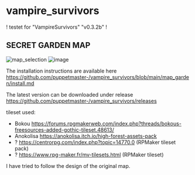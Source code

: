 # vampire_survivors

! testet for "VampireSurvivors" "v0.3.2b" !

## SECRET GARDEN MAP
![map_selection](https://user-images.githubusercontent.com/10463138/156895308-04ff94ea-3dad-452c-a12b-372fc0dd2604.png)
![image](https://user-images.githubusercontent.com/10463138/156249225-5da0fcf5-efd0-4135-bb05-7de2949c6bba.png)

The installation instructions are available here https://github.com/puppetmaster-/vampire_survivors/blob/main/map_garden/install.md

The latest version can be downloaded under release https://github.com/puppetmaster-/vampire_survivors/releases

tileset used:
- Bokou https://forums.rpgmakerweb.com/index.php?threads/bokous-freesources-added-gothic-tileset.48613/
- Anokolisa https://anokolisa.itch.io/high-forest-assets-pack
- ? https://centrorpg.com/index.php?topic=14770.0 (RPMaker tileset pack)
- ? https://www.rpg-maker.fr/mv-tilesets.html (RPMaker tileset)

I have tried to follow the design of the original map.
